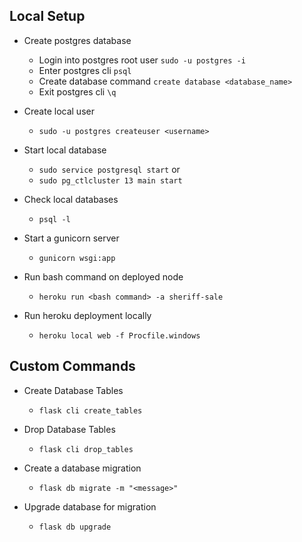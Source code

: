 ## Local Setup
- Create postgres database
    - Login into postgres root user `sudo -u postgres -i`
    - Enter postgres cli `psql`
    - Create database command `create database <database_name>`
    - Exit postgres cli `\q`

- Create local user 
    - `sudo -u postgres createuser <username> `

- Start local database
    - `sudo service postgresql start`
    or
    - `sudo pg_ctlcluster 13 main start`

- Check local databases
    - `psql -l`

- Start a gunicorn server
    - `gunicorn wsgi:app`

- Run bash command on deployed node
    - `heroku run <bash command> -a sheriff-sale`

- Run heroku deployment locally
    - `heroku local web -f Procfile.windows`


## Custom Commands
- Create Database Tables
    - `flask cli create_tables`

- Drop Database Tables
    - `flask cli drop_tables`

- Create a database migration
    - `flask db migrate -m "<message>"`

- Upgrade database for migration
    - `flask db upgrade`